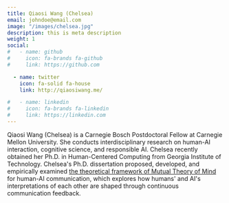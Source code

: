 ```yaml
---
title: Qiaosi Wang (Chelsea)
email: johndoe@email.com
image: "/images/chelsea.jpg"
description: this is meta description
weight: 1
social:
#   - name: github
#     icon: fa-brands fa-github
#     link: https://github.com

  - name: twitter
    icon: fa-solid fa-house
    link: http://qiaosiwang.me/

#   - name: linkedin
#     icon: fa-brands fa-linkedin
#     link: https://linkedin.com
---
```


Qiaosi Wang (Chelsea) is a Carnegie Bosch Postdoctoral Fellow at Carnegie Mellon University. She conducts interdisciplinary research on human-AI interaction, cognitive science, and responsible AI. Chelsea recently obtained her Ph.D. in Human-Centered Computing from Georgia Institute of Technology. Chelsea's Ph.D. dissertation proposed, developed, and empirically examined [the theoretical framework of Mutual Theory of Mind](https://www.arxiv.org/abs/2210.03842) for human-AI communication, which explores how humans' and AI's interpretations of each other are shaped through continuous communication feedback.
